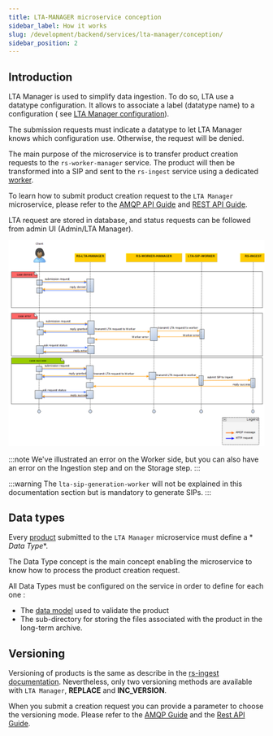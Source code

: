 ```yaml
---
title: LTA-MANAGER microservice conception
sidebar_label: How it works
slug: /development/backend/services/lta-manager/conception/
sidebar_position: 2
---
```


## Introduction

LTA Manager is used to simplify data ingestion. To do so,
LTA use a datatype configuration. It allows to associate a label (datatype name) to a configuration (
see [LTA Manager configuration](./configuration/lta-manager-import-export.md)).

The submission requests must indicate a datatype to let LTA Manager knows which configuration use.
Otherwise, the request will be denied.

The main purpose of the microservice is to transfer product creation requests to the `rs-worker-manager` service.
The product will then be transformed into a SIP and sent to the `rs-ingest` service using a
dedicated [worker](../../concepts/08-workers.md).

To learn how to submit product creation request to the `LTA Manager` microservice, please refer to
the [AMQP API Guide](./api-guides/amqp/amqp-submit-product.md)
and [REST API Guide](./api-guides/rest/rest-create-product.mdx).

LTA request are stored in database, and status requests can be followed from admin UI (Admin/LTA Manager).

![conception_diagram.png](./src/conception_diagram.png)

:::note
We've illustrated an error on the Worker side, but you can also have an error on the Ingestion step and on the Storage
step.
:::

:::warning
The `lta-sip-generation-worker` will not be explained in this documentation section but is mandatory to generate SIPs.
:::

## Data types

Every [product](../../../overview/concepts/01-products.md) submitted to the `LTA Manager` microservice must define a *
*Data Type**.

The Data Type concept is the main concept enabling the microservice to know how to process the product creation request.

All Data Types must be configured on the service in order to define for each one :

- The [data model](../../../overview/concepts/02-meta-catalog.md) used to validate the product
- The sub-directory for storing the files associated with the product in the long-term archive.

## Versioning

Versioning of products is the same as describe in the [rs-ingest documentation](../ingest/conception.md#versioning).
Nevertheless, only two versioning methods are available with `LTA Manager`, **REPLACE** and **INC_VERSION**.

When you submit a creation request you can provide a parameter to choose the versioning mode. Please refer to
the [AMQP Guide](./api-guides/amqp/amqp-submit-product.md) and
the [Rest API Guide](./api-guides/rest/rest-create-product.mdx).